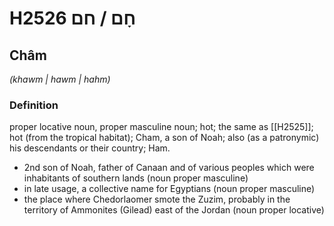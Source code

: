 # H2526 חָם / חם

## Châm

_(khawm | hawm | hahm)_

### Definition

proper locative noun, proper masculine noun; hot; the same as [[H2525]]; hot (from the tropical habitat); Cham, a son of Noah; also (as a patronymic) his descendants or their country; Ham.

- 2nd son of Noah, father of Canaan and of various peoples which were inhabitants of southern lands (noun proper masculine)
- in late usage, a collective name for Egyptians (noun proper masculine)
- the place where Chedorlaomer smote the Zuzim, probably in the territory of Ammonites (Gilead) east of the Jordan (noun proper locative)
